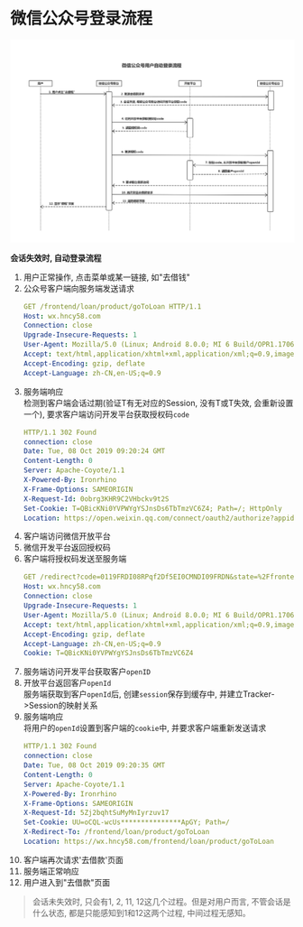 # 微信公众号登录流程
!['wechat-login'](png/wechat-login.png)

**会话失效时, 自动登录流程**
1. 用户正常操作, 点击菜单或某一链接, 如"去借钱"
2. 公众号客户端向服务端发送请求
    ```yaml
    GET /frontend/loan/product/goToLoan HTTP/1.1
    Host: wx.hncy58.com
    Connection: close
    Upgrade-Insecure-Requests: 1
    User-Agent: Mozilla/5.0 (Linux; Android 8.0.0; MI 6 Build/OPR1.170623.027; wv) AppleWebKit/537.36 (KHTML, like Gecko) Version/4.0 Chrome/66.0.3359.126 MQQBrowser/6.2 TBS/044904 Mobile Safari/537.36 MMWEBID/7600 MicroMessenger/7.0.7.1521(0x27000735) Process/tools NetType/WIFI Language/zh_CN
    Accept: text/html,application/xhtml+xml,application/xml;q=0.9,image/webp,image/apng,image/wxpic,image/sharpp,image/apng,image/tpg,*/*;q=0.8
    Accept-Encoding: gzip, deflate
    Accept-Language: zh-CN,en-US;q=0.9
    ```
3. 服务端响应  
    检测到客户端会话过期(验证T有无对应的Session, 没有T或T失效, 会重新设置一个), 要求客户端访问开发平台获取授权码`code`
    ```yaml
    HTTP/1.1 302 Found
    connection: close
    Date: Tue, 08 Oct 2019 09:20:24 GMT
    Content-Length: 0
    Server: Apache-Coyote/1.1
    X-Powered-By: Ironrhino
    X-Frame-Options: SAMEORIGIN
    X-Request-Id: 0obrg3KHR9C2VHbckv9t2S
    Set-Cookie: T=QBicKNi0YVPWYgYSJnsDs6TbTmzVC6Z4; Path=/; HttpOnly
    Location: https://open.weixin.qq.com/connect/oauth2/authorize?appid=wxc24046ea8e912ed7&redirect_uri=https%3A%2F%2Fwx.hncy58.com%2Fredirect&response_type=code&scope=snsapi_base&state=%2Ffrontend%2Floan%2Fproduct%2FgoToLoan#wechat_redirect
    ```
4. 客户端访问微信开放平台
5. 微信开发平台返回授权码
6. 客户端将授权码发送至服务端
    ```yaml
    GET /redirect?code=0119FRDI08RPqf2Df5EI0CMNDI09FRDN&state=%2Ffrontend%2Floan%2Fproduct%2FgoToLoan HTTP/1.1
    Host: wx.hncy58.com
    Connection: close
    Upgrade-Insecure-Requests: 1
    User-Agent: Mozilla/5.0 (Linux; Android 8.0.0; MI 6 Build/OPR1.170623.027; wv) AppleWebKit/537.36 (KHTML, like Gecko) Version/4.0 Chrome/66.0.3359.126 MQQBrowser/6.2 TBS/044904 Mobile Safari/537.36 MMWEBID/7600 MicroMessenger/7.0.7.1521(0x27000735) Process/tools NetType/WIFI Language/zh_CN
    Accept: text/html,application/xhtml+xml,application/xml;q=0.9,image/webp,image/apng,image/wxpic,image/sharpp,image/apng,image/tpg,*/*;q=0.8
    Accept-Encoding: gzip, deflate
    Accept-Language: zh-CN,en-US;q=0.9
    Cookie: T=QBicKNi0YVPWYgYSJnsDs6TbTmzVC6Z4
    ```
7. 服务端访问开发平台获取客户`openID`
8. 开放平台返回客户`openId`  
    服务端获取到客户`openId`后, 创建`session`保存到缓存中, 并建立Tracker->Session的映射关系
9. 服务端响应  
    将用户的`openId`设置到客户端的`cookie`中, 并要求客户端重新发送请求
    ```yaml
    HTTP/1.1 302 Found
    connection: close
    Date: Tue, 08 Oct 2019 09:20:35 GMT
    Content-Length: 0
    Server: Apache-Coyote/1.1
    X-Powered-By: Ironrhino
    X-Frame-Options: SAMEORIGIN
    X-Request-Id: 5Zj2bqhtSuMyMnIyrzuv17
    Set-Cookie: UU=oCQL-wcUs***************ApGY; Path=/
    X-Redirect-To: /frontend/loan/product/goToLoan
    Location: https://wx.hncy58.com/frontend/loan/product/goToLoan
    ```
10. 客户端再次请求'去借款'页面
11. 服务端正常响应
12. 用户进入到"去借款"页面

> 会话未失效时, 只会有1, 2, 11, 12这几个过程。但是对用户而言, 不管会话是什么状态, 都是只能感知到1和12这两个过程, 中间过程无感知。